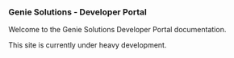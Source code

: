 ### Genie Solutions - Developer Portal 

Welcome to the Genie Solutions Developer Portal documentation.

This site is currently under heavy development.

